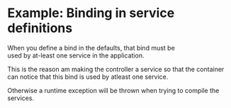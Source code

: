 # Example: Binding in service definitions

When you define a bind in the defaults, that bind must be  
used by at-least one service in the application.

This is the reason am making the controller a service so that the container
can notice that this bind is used by atleast one service.

Otherwise a runtime exception will be thrown when trying
to compile the services.